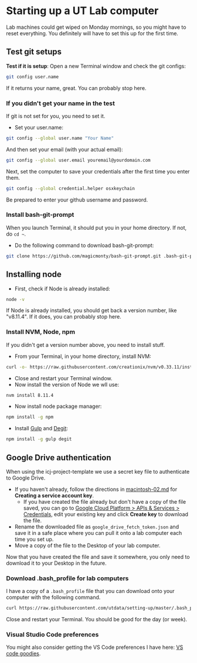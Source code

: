 # Starting up a UT Lab computer

Lab machines could get wiped on Monday mornings, so you might have to reset everything. You definitely will have to set this up for the first time.

## Test git setups

**Test if it is setup**: Open a new Terminal window and check the git configs:

```bash
git config user.name
```

If it returns your name, great. You can probably stop here.

### If you didn't get your name in the test

If git is not set for you, you need to set it.

- Set your user.name:

```bash
git config --global user.name "Your Name"
```

And then set your email (with your actual email):

```bash
git config --global user.email youremail@yourdomain.com
```

Next, set the computer to save your credentials after the first time you enter them.

```bash
git config --global credential.helper osxkeychain
```

Be prepared to enter your github username and password.

### Install bash-git-prompt

When you launch Terminal, it should put you in your home directory. If not, do `cd ~`.

- Do the following command to download bash-git-prompt:

```bash
git clone https://github.com/magicmonty/bash-git-prompt.git .bash-git-prompt --depth=1
```

## Installing node

- First, check if Node is already installed:

```bash
node -v
```

If Node is already installed, you should get back a version number, like "v8.11.4". If it does, you can probably stop here.

### Install NVM, Node, npm

If you didn't get a version number above, you need to install stuff.

- From your Terminal, in your home directory, install NVM:

```bash
curl -o- https://raw.githubusercontent.com/creationix/nvm/v0.33.11/install.sh | bash
```

- Close and restart your Terminal window.
- Now install the version of Node we wll use:

```bash
nvm install 8.11.4
```

- Now install node package manager:

```bash
npm install -g npm
```

- Install [Gulp](https://gulpjs.com/) and [Degit](https://www.npmjs.com/package/degit):

```bash
npm install -g gulp degit
```

## Google Drive authentication

When using the icj-project-template we use a secret key file to authenticate to Google Drive.

- If you haven't already, follow the directions in [macintosh-02.md](macintosh-02.md) for **Creating a service account key**.
  - If you have created the file already but don't have a copy of the file saved, you can go to [Google Cloud Platform > APIs & Services > Credentials](https://console.cloud.google.com/apis/credentials), edit your existing key and click **Create key** to download the file.
- Rename the downloaded file as `google_drive_fetch_token.json` and save it in a safe place where you can pull it onto a lab computer each time you set up.
- Move a copy of the file to the Desktop of your lab computer.

Now that you have created the file and save it somewhere, you only need to download it to your Desktop in the future.

### Download .bash_profile for lab computers

I have a copy of a `.bash_profile` file that you can download onto your computer with the following command.

```bash
curl https://raw.githubusercontent.com/utdata/setting-up/master/.bash_profile-lab > .bash_profile
```

Close and restart your Terminal. You should be good for the day (or week).

### Visual Studio Code preferences

You might also consider getting the VS Code preferences I have here: [VS code goodies](vscode-goodies.md).
